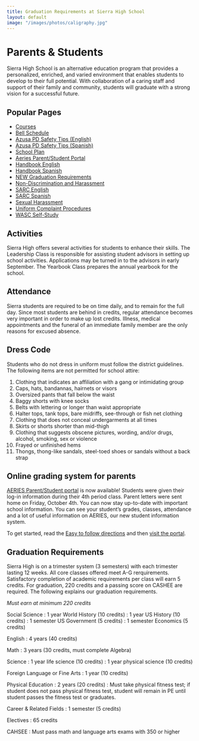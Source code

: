 ```yaml
---
title: Graduation Requirements at Sierra High School
layout: default
image: "/images/photos/caligraphy.jpg"
---
```


<div class="text" markdown="1">

# Parents & Students

Sierra High School is an alternative education program that provides a personalized, enriched, and varied environment that enables students to develop to their full potential. With collaboration of a caring staff and support of their family and community, students will graduate with a strong vision for a successful future.

## Popular Pages

* [Courses](/academics/)
* [Bell Schedule](/schedule/)
* [Azusa PD Safety Tips (English)](http://shs-ausd-ca.schoolloop.com/file/1301752510678/1323005745930/83889132856240649.pdf)
* [Azusa PD Safety Tips (Spanish)](http://shs-ausd-ca.schoolloop.com/file/1301752510678/1323005745930/3262596508675599404.pdf)
* [School Plan](http://shs-ausd-ca.schoolloop.com/file/1301752511314/1312696999544/4570842327717809203.pdf)
* [Aeries Parent/Student Portal](http://azusa.org/portal/)
* [Handbook English](http://shs-ausd-ca.schoolloop.com/file/1301752510678/1312696999544/7703176078546006498.pdf)
* [Handbook Spanish](http://shs-ausd-ca.schoolloop.com/file/1301752510678/1312696999544/4503491334434827765.pdf)
* [NEW Graduation Requirements](http://shs-ausd-ca.schoolloop.com/file/1301752510678/1312696999544/7438316866353557339.pdf)
* [Non-Discrimination and Harassment](http://www.gamutonline.net/district/azusa/displayPolicy/560705/index.html)
* [SARC English](http://shs-ausd-ca.schoolloop.com/file/1301752510678/1312696999544/8398267011084895868.pdf)
* [SARC Spanish](http://shs-ausd-ca.schoolloop.com/file/1301752510678/1312696999544/8880788251379766898.pdf)
* [Sexual Harassment](http://www.gamutonline.net/district/azusa/displayPolicy/560708/index.html)
* [Uniform Complaint Procedures](http://www.gamutonline.net/district/azusa/displayPolicy/491099/index.html)
* [WASC Self-Study](http://shs-ausd-ca.schoolloop.com/file/1301752510678/685205264068010517.pdf)

## Activities

Sierra High offers several activities for students to enhance their skills. The Leadership Class is responsible for assisting student advisors in setting up school activities. Applications may be turned in to the advisors in early September. The Yearbook Class prepares the annual yearbook for the school.

## Attendance

Sierra students are required to be on time daily, and to remain for the full day. Since most students are behind in credits, regular attendance becomes very important in order to make up lost credits. Illness, medical appointments and the funeral of an immediate family member are the only reasons for excused absence.

## Dress Code

Students who do not dress in uniform must follow the district guidelines. The following items are not permitted for school attire:

1.  Clothing that indicates an affiliation with a gang or intimidating group
2.  Caps, hats, bandannas, hairnets or visors
3.  Oversized pants that fall below the waist
4.  Baggy shorts with knee socks
5.  Belts with lettering or longer than waist appropriate
6.  Halter tops, tank tops, bare midriffs, see-through or fish net clothing
7.  Clothing that does not conceal undergarments at all times
8.  Skirts or shorts shorter than mid-thigh
9.  Clothing that suggests obscene pictures, wording, and/or drugs, alcohol, smoking, sex or violence
10.  Frayed or unfinished hems
11.  Thongs, thong-like sandals, steel-toed shoes or sandals without a back strap

## Online grading system for parents

[AERIES Parent/Student portal](http://www.azusa.org/portal/) is now available! Students were given their log-in information during their 4th period class. Parent letters were sent home on Friday, October 4th. You can now stay up-to-date with important school information. You can see your student’s grades, classes, attendance and a lot of useful information on AERIES, our new student information system.

To get started, read the [Easy to follow directions](http://www.azusa.org/MIS/AeriesHelp/StudentAndParentPortalGuide.pdf) and then [visit the portal](http://www.azusa.org/portal/).

## Graduation Requirements

Sierra High is on a trimester system (3 semesters) with each trimester lasting 12 weeks. All core classes offered meet A-G rerquirements. Satisfactory completion of academic requirements per class will earn 5 credits. For graduation, 220 credits and a passing score on CASHEE are required. The following explains our graduation requirements.

*Must earn at minimum 220 credits*

Social Science
: 1 year World History (10 credits)
: 1 year US History (10 credits)
: 1 semester US Government (5 credits)
: 1 semester Economics (5 credits)

English
: 4 years (40 credits)

Math
: 3 years (30 credits, must complete Algebra)

Science
: 1 year life science (10 credits)
: 1 year physical science (10 credits)

Foreign Language or Fine Arts
: 1 year (10 credits)

Physical Education
: 2 years (20 credits)
: Must take physical fitness test; if student does not pass physical fitness test, student will remain in PE until student passes the fitness test or graduates.

Career & Related Fields
: 1 semester (5 credits)

Electives
: 65 credits

CAHSEE
: Must pass math and language arts exams with 350 or higher

</div>
